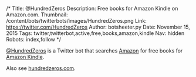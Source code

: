 /*
Title: @HundredZeros
Description: Free books for Amazon Kindle on Amazon.com.
Thumbnail: /content/bots/twitterbots/images/HundredZeros.png
Link: https://twitter.com/HundredZeros
Author: botsheeter.py
Date: November 15, 2015
Tags: twitter,twitterbot,active,free,books,amazon,kindle
Nav: hidden
Robots: index,follow
*/

[@HundredZeros](https://twitter.com/HundredZeros) is a Twitter bot that searches [Amazon](http://www.amazon.com/) for free books for [Amazon Kindle](https://en.wikipedia.org/wiki/Amazon_Kindle).

Also see [hundredzeros.com](http://hundredzeros.com/).
